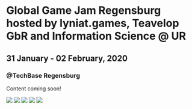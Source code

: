 # Global Game Jam Regensburg hosted by lyniat.games, Teavelop GbR and Information Science @ UR
## 31 January - 02 February, 2020
### @TechBase Regensburg

Content coming soon!

<div class="carousel">
    <a class="carousel-item" href="#one!"><img src="https://lorempixel.com/250/250/nature/1"></a>
    <a class="carousel-item" href="#two!"><img src="https://lorempixel.com/250/250/nature/2"></a>
    <a class="carousel-item" href="#three!"><img src="https://lorempixel.com/250/250/nature/3"></a>
    <a class="carousel-item" href="#four!"><img src="https://lorempixel.com/250/250/nature/4"></a>
    <a class="carousel-item" href="#five!"><img src="https://lorempixel.com/250/250/nature/5"></a>
  </div>
